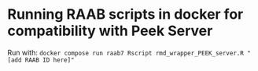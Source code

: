 # Running RAAB scripts in docker for compatibility with Peek Server

Run with:
`docker compose run raab7 Rscript rmd_wrapper_PEEK_server.R "[add RAAB ID here]"`
